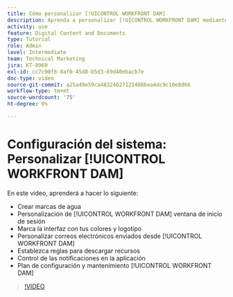 ```yaml
---
title: Cómo personalizar [!UICONTROL WORKFRONT DAM]
description: Aprenda a personalizar [!UICONTROL WORKFRONT DAM] mediante la creación de marcas de agua, [!UICONTROL DAM] ventana de inicio de sesión, personalización de la marca de la interfaz y mucho más.
activity: use
feature: Digital Content and Documents
type: Tutorial
role: Admin
level: Intermediate
team: Technical Marketing
jira: KT-8969
exl-id: cc7c90f8-8af0-45d8-b5d3-69d40ebacb7e
doc-type: video
source-git-commit: a25a49e59ca483246271214886ea4dc9c10e8d66
workflow-type: tm+mt
source-wordcount: '75'
ht-degree: 0%

---
```


# Configuración del sistema: Personalizar [!UICONTROL WORKFRONT DAM]

En este vídeo, aprenderá a hacer lo siguiente:

* Crear marcas de agua
* Personalización de [!UICONTROL WORKFRONT DAM] ventana de inicio de sesión
* Marca la interfaz con tus colores y logotipo
* Personalizar correos electrónicos enviados desde [!UICONTROL WORKFRONT DAM]
* Establezca reglas para descargar recursos
* Control de las notificaciones en la aplicación
* Plan de configuración y mantenimiento [!UICONTROL WORKFRONT DAM]

>[!VIDEO](https://video.tv.adobe.com/v/335232/?quality=12&learn=on)
